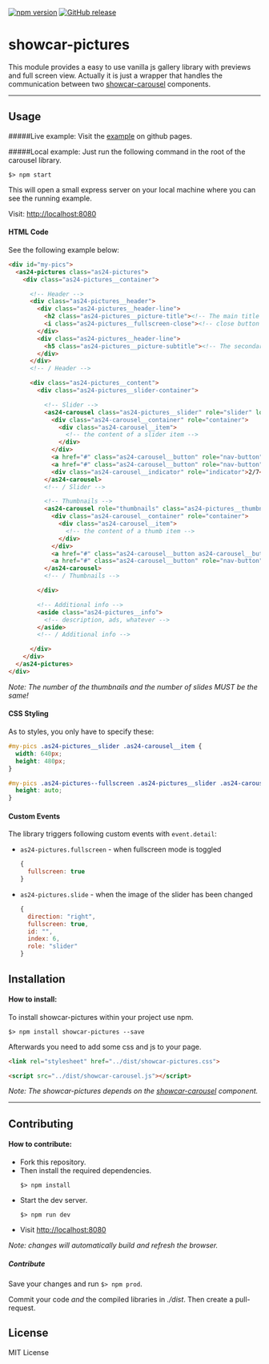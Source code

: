 [![npm version](https://img.shields.io/npm/v/npm.svg)](https://www.npmjs.com/package/showcar-pictures)
[![GitHub release](https://img.shields.io/github/release/qubyte/rubidium.svg)](https://github.com/AutoScout24/showcar-pictures/releases/latest)


# showcar-pictures

This module provides a easy to use vanilla js gallery library with previews and full screen view.
Actually it is just a wrapper that handles the communication between two [showcar-carousel](https://github.com/AutoScout24/showcar-carousel) components.

***

## Usage

#####Live example:
Visit the [example](https://autoscout24.github.io/showcar-pictures/) on github pages.


#####Local example:
Just run the following command in the root of the carousel library.

```
$> npm start
```
This will open a small express server on your local machine where you can see the running example.

Visit: [http://localhost:8080](http://localhost:8080)

#### HTML Code

See the following example below:

```html
<div id="my-pics">
  <as24-pictures class="as24-pictures">
    <div class="as24-pictures__container">

      <!-- Header -->
      <div class="as24-pictures__header">
        <div class="as24-pictures__header-line">
          <h2 class="as24-pictures__picture-title"><!-- The main title of the gallery --></h2>
          <i class="as24-pictures__fullscreen-close"><!-- close button text --></i>
        </div>
        <div class="as24-pictures__header-line">
          <h5 class="as24-pictures__picture-subtitle"><!-- The secondary title of the gallery --></h5>
        </div>
      </div>
      <!-- / Header -->

      <div class="as24-pictures__content">
        <div class="as24-pictures__slider-container">

          <!-- Slider -->
          <as24-carousel class="as24-pictures__slider" role="slider" loop="infinite">
            <div class="as24-carousel__container" role="container">
              <div class="as24-carousel__item">
                <!-- the content of a slider item -->
              </div>
            </div>
            <a href="#" class="as24-carousel__button" role="nav-button" data-direction="left"></a>
            <a href="#" class="as24-carousel__button" role="nav-button" data-direction="right"></a>
            <div class="as24-carousel__indicator" role="indicator">2/7</div>
          </as24-carousel>
          <!-- / Slider -->

          <!-- Thumbnails -->
          <as24-carousel role="thumbnails" class="as24-pictures__thumbnails">
            <div class="as24-carousel__container" role="container">
              <div class="as24-carousel__item">
                <!-- the content of a thumb item -->
              </div>
            </div>
            <a href="#" class="as24-carousel__button as24-carousel__button--hidden" role="nav-button" data-direction="left"></a>
            <a href="#" class="as24-carousel__button" role="nav-button" data-direction="right"></a>
          </as24-carousel>
          <!-- / Thumbnails -->

        </div>

        <!-- Additional info -->
        <aside class="as24-pictures__info">
          <!-- description, ads, whatever -->
        </aside>
        <!-- / Additional info -->

      </div>
    </div>
  </as24-pictures>
</div>
```
*Note: The number of the thumbnails and the number of slides MUST be the same!*

#### CSS Styling

As to styles, you only have to specify these:

```css
#my-pics .as24-pictures__slider .as24-carousel__item {
  width: 640px;
  height: 480px;
}

#my-pics .as24-pictures--fullscreen .as24-pictures__slider .as24-carousel__item {
  height: auto;
}
```

#### Custom Events

The library triggers following custom events with `event.detail`:

 * `as24-pictures.fullscreen` - when fullscreen mode is toggled

   ```js
   {
     fullscreen: true
   }
   ```

 * `as24-pictures.slide` - when the image of the slider has been changed

   ```js
   {
     direction: "right",
     fullscreen: true,
     id: "",
     index: 6,
     role: "slider"
   }
   ```

## Installation

#### How to install:

To install showcar-pictures within your project use npm.

```
$> npm install showcar-pictures --save
```

Afterwards you need to add some css and js to your page.

```html
<link rel="stylesheet" href="../dist/showcar-pictures.css">
```

```html
<script src="../dist/showcar-carousel.js"></script>
```

*Note: The showcar-pictures depends on the [showcar-carousel](https://github.com/AutoScout24/showcar-carousel) component.*

***

## Contributing

#### How to contribute:

* Fork this repository.      
* Then install the required dependencies.
    ```
    $> npm install
    ```  
* Start the dev server.
    ```
    $> npm run dev
    ```
* Visit [http://localhost:8080](http://localhost:8080)

*Note: changes will automatically build and refresh the browser.*

##### Contribute

Save your changes and run `$> npm prod`.

Commit your code _and_ the compiled libraries in _./dist_. Then create a pull-request.

## License

MIT License
